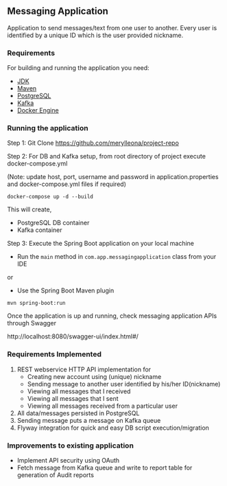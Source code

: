 ## Messaging Application 

Application to send messages/text from one user to another. Every user is identified by a unique ID which is the user provided nickname.   

### Requirements

For building and running the application you need:

- [JDK](http://www.oracle.com/technetwork/java/javase/downloads/jdk8-downloads-2133151.html)
- [Maven](https://maven.apache.org)
- [PostgreSQL](https://www.postgresql.org/download/)
- [Kafka](https://kafka.apache.org/downloads)
- [Docker Engine](https://docs.docker.com/engine/install/)

### Running the application

Step 1: Git Clone https://github.com/merylleona/project-repo

Step 2: For DB and Kafka setup, from root directory of project execute docker-compose.yml

(Note: update host, port, username and password in application.properties and docker-compose.yml files if required) 

```shell
docker-compose up -d --build
```

This will create,

* PostgreSQL DB container
* Kafka container

Step 3: Execute the Spring Boot application on your local machine

* Run the `main` method in `com.app.messagingapplication` class from your IDE

or

* Use the Spring Boot Maven plugin

```shell
mvn spring-boot:run
```

Once the application is up and running, check messaging application APIs through Swagger 

http://localhost:8080/swagger-ui/index.html#/

### Requirements Implemented

1. REST webservice HTTP API implementation for
   * Creating new account using (unique) nickname
   * Sending message to another user identified by his/her ID(nickname)
   * Viewing all messages that I received
   * Viewing all messages that I sent
   * Viewing all messages received from a particular user
2. All data/messages persisted in PostgreSQL
3. Sending message puts a message on Kafka queue
4. Flyway integration for quick and easy DB script execution/migration

### Improvements to existing application

* Implement API security using OAuth
* Fetch message from Kafka queue and write to report table for generation of Audit reports